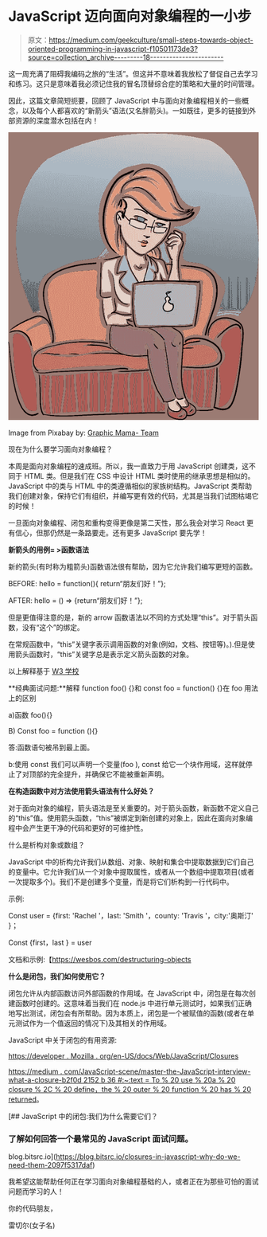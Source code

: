# JavaScript 迈向面向对象编程的一小步

> 原文：<https://medium.com/geekculture/small-steps-towards-object-oriented-programming-in-javascript-f10501173de3?source=collection_archive---------18----------------------->

这一周充满了阻碍我编码之旅的“生活”。但这并不意味着我放松了督促自己去学习和练习。这只是意味着我必须记住我的冒名顶替综合症的策略和大量的时间管理。

因此，这篇文章简短扼要，回顾了 JavaScript 中与面向对象编程相关的一些概念，以及每个人都喜欢的“新箭头”语法(又名胖箭头)。一如既往，更多的链接到外部资源的深度潜水包括在内！

![](img/620a228b9d09f13f029e426c834d6b82.png)

Image from Pixabay by: [Graphic Mama- Team](https://pixabay.com/users/graphicmama-team-2641041/)

现在为什么要学习面向对象编程？

本周是面向对象编程的速成班。所以，我一直致力于用 JavaScript 创建类，这不同于 HTML 类。但是我们在 CSS 中设计 HTML 类时使用的继承思想是相似的。JavaScript 中的类与 HTML 中的类遵循相似的家族树结构。JavaScript 类帮助我们创建对象，保持它们有组织，并编写更有效的代码，尤其是当我们试图枯竭它的时候！

一旦面向对象编程、闭包和重构变得更像是第二天性，那么我会对学习 React 更有信心，但那仍然是一条路要走。还有更多 JavaScript 要先学！

**新箭头的用例= >函数语法**

新的箭头(有时称为粗箭头)函数语法很有帮助，因为它允许我们编写更短的函数。

BEFORE: hello = function(){ return“朋友们好！”};

AFTER: hello = () => {return“朋友们好！”};

但是更值得注意的是，新的 arrow 函数语法以不同的方式处理“this”。对于箭头函数，没有“这个”的绑定。

在常规函数中，“this”关键字表示调用函数的对象(例如，文档、按钮等)。).但是使用箭头函数时，“this”关键字总是表示定义箭头函数的对象。

以上解释基于 [W3 学校](https://www.w3schools.com/js/js_arrow_function.asp)

**经典面试问题:**解释 function foo() {}和 const foo = function() {}在 foo 用法上的区别

a)函数 foo(){}

B) Const foo = function (){}

答:函数语句被吊到最上面。

b:使用 const 我们可以声明一个变量(foo ), const 给它一个块作用域，这样就停止了对顶部的完全提升，并确保它不能被重新声明。

**在构造函数中对方法使用箭头语法有什么好处？**

对于面向对象的编程，箭头语法是至关重要的。对于箭头函数，新函数不定义自己的“this”值。使用箭头函数，“this”被绑定到新创建的对象上，因此在面向对象编程中会产生更干净的代码和更好的可维护性。

什么是析构对象或数组？

JavaScript 中的析构允许我们从数组、对象、映射和集合中提取数据到它们自己的变量中。它允许我们从一个对象中提取属性，或者从一个数组中提取项目(或者一次提取多个)。我们不是创建多个变量，而是将它们析构到一行代码中。

示例:

Const user = {first: 'Rachel '，last: 'Smith '，county: 'Travis '，city:'奥斯汀' }；

Const {first，last } = user

文档和示例:【https://wesbos.com/destructuring-objects 

**什么是闭包，我们如何使用它？**

闭包允许从内部函数访问外部函数的作用域。在 JavaScript 中，闭包是在每次创建函数时创建的。这意味着当我们在 node.js 中进行单元测试时，如果我们正确地写出测试，闭包会有所帮助。因为本质上，闭包是一个被赋值的函数(或者在单元测试作为一个值返回的情况下)及其相关的作用域。

JavaScript 中关于闭包的有用资源:

[https://developer . Mozilla . org/en-US/docs/Web/JavaScript/Closures](https://developer.mozilla.org/en-US/docs/Web/JavaScript/Closures)

[https://medium . com/JavaScript-scene/master-the-JavaScript-interview-what-a-closure-b2f0d 2152 b 36 #:~:text = To % 20 use % 20a % 20 closure % 2C % 20 define，the % 20 outer % 20 function % 20 has % 20 returned](/javascript-scene/master-the-javascript-interview-what-is-a-closure-b2f0d2152b36#:~:text=To%20use%20a%20closure%2C%20define,the%20outer%20function%20has%20returned)。

[](https://blog.bitsrc.io/closures-in-javascript-why-do-we-need-them-2097f5317daf) [## JavaScript 中的闭包:我们为什么需要它们？

### 了解如何回答一个最常见的 JavaScript 面试问题。

blog.bitsrc.io](https://blog.bitsrc.io/closures-in-javascript-why-do-we-need-them-2097f5317daf) 

我希望这能帮助任何正在学习面向对象编程基础的人，或者正在为那些可怕的面试问题而学习的人！

你的代码朋友，

雷切尔(女子名)